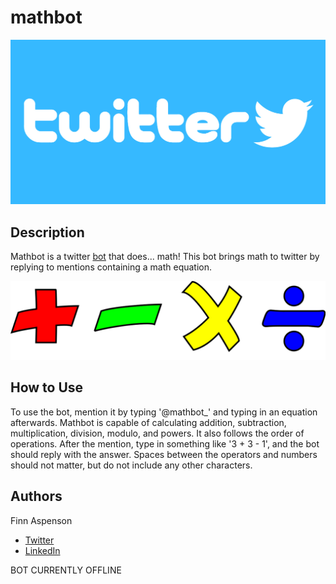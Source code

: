 # mathbot

![](assets/twitter-logo.jpeg)

## Description

Mathbot is a twitter [bot](https://twitter.com/mathbot_) that does... math! This bot brings math to twitter by replying to mentions containing a math equation.

![](assets/operators.png)

## How to Use

To use the bot, mention it by typing '@mathbot_' and typing in an equation afterwards. Mathbot is capable of calculating addition, subtraction, multiplication, division, modulo, and powers. It also follows the order of operations. After the mention, type in something like '3 + 3 - 1', and the bot should reply with the answer. Spaces between the operators and numbers should not matter, but do not include any other characters.

## Authors

Finn Aspenson
* [Twitter](https://twitter.com/FAspenson)
* [LinkedIn](https://www.linkedin.com/in/finn-aspenson-0a23841b6/)

BOT CURRENTLY OFFLINE
